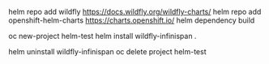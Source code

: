 helm repo add wildfly https://docs.wildfly.org/wildfly-charts/
helm repo add openshift-helm-charts https://charts.openshift.io/
helm dependency build

oc new-project helm-test
helm install wildfly-infinispan .

helm uninstall wildfly-infinispan
oc delete project helm-test